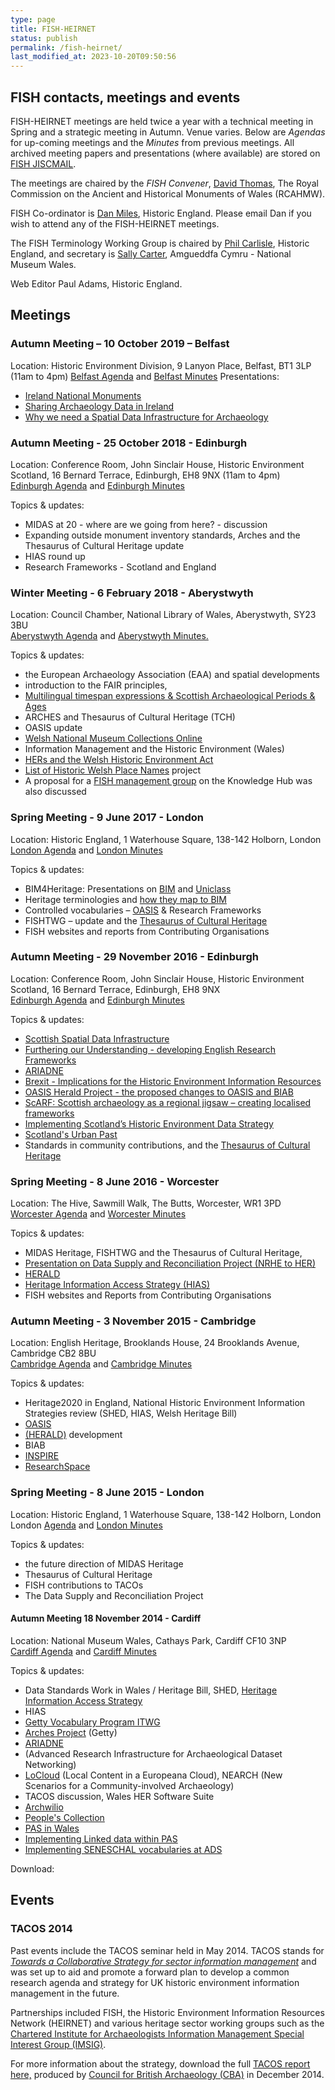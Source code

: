 ```yaml
---
type: page
title: FISH-HEIRNET
status: publish
permalink: /fish-heirnet/
last_modified_at: 2023-10-20T09:50:56
---
```

## FISH contacts, meetings and events

FISH-HEIRNET meetings are held twice a year with a technical meeting in Spring and a strategic meeting in Autumn. Venue varies.
Below are _Agendas_ for up-coming meetings and the _Minutes_ from previous meetings. All archived meeting papers and presentations
(where available) are stored on [FISH JISCMAIL](https://www.jiscmail.ac.uk/cgi-bin/webadmin?A0=FISH).

The meetings are chaired by the _FISH Convener_, [David Thomas](mailto:david.thomas@rcahmw.gov.uk), The Royal Commission
on the Ancient and Historical Monuments of Wales (RCAHMW).

FISH Co-ordinator is [Dan Miles](mailto:danielmiles@HistoricEngland.org.uk), Historic England. Please email Dan if you
wish to attend any of the FISH-HEIRNET meetings.

The FISH Terminology Working Group is chaired by [Phil Carlisle](mailto:philip.carlisle@HistoricEngland.org.uk), Historic England,
and secretary is [Sally Carter](http://www.museumwales.ac.uk/), Amgueddfa Cymru - National Museum Wales.

Web Editor Paul Adams, Historic England.

## Meetings

### Autumn Meeting – 10 October 2019 – Belfast

Location: Historic Environment Division, 9 Lanyon Place, Belfast, BT1 3LP (11am to 4pm)
[Belfast Agenda](/2020/01/fish_heirnet_Oct-2019-Belfast-agenda.pdf) and [Belfast Minutes](/2020/01/fish_heirnet_Oct-2019-Belfast-meeting-minutes.pdf)
Presentations:  

* [Ireland National Monuments](/2020/01/FISH-Ireland-National-Monuments-Presentation.pdf)
* [Sharing Archaeology Data in Ireland](/2020/01/FISH_20191010_discovery-programme.pdf)
* [Why we need a Spatial Data Infrastructure for Archaeology](/2020/01/FISH-Why-we-need-a-Spatial-Data-Infrastructure-for-Archaeology.pdf)

### Autumn Meeting - 25 October 2018 - Edinburgh

Location: Conference Room, John Sinclair House, Historic Environment Scotland, 16 Bernard Terrace, Edinburgh, EH8 9NX (11am to 4pm)  
[Edinburgh Agenda](2018/10/fish_heirnet_Oct-2018-Edinburgh-Agenda.pdf) and [Edinburgh Minutes](/2018/10/fish-heirnet_nov_2016-edinburgh-final.pdf)

Topics & updates:

* MIDAS at 20 - where are we going from here? - discussion
* Expanding outside monument inventory standards, Arches and the Thesaurus of Cultural Heritage update
* HIAS round up
* Research Frameworks - Scotland and England

### Winter Meeting - 6 February 2018 - Aberystwyth

Location: Council Chamber, National Library of Wales, Aberystwyth, SY23 3BU  
[Aberystwyth Agenda](/2015/08/fish_heirnet_Feb2018-Wales-meeting-agenda2.pdf) and [Aberystwyth Minutes.](/2015/08/fish_heirnet_Feb2018-Wales-meeting-minutes3.0.pdf)  

Topics & updates:  

* the European Archaeology Association (EAA) and spatial developments
* introduction to the FAIR principles,
* [Multilingual timespan expressions & Scottish Archaeological Periods & Ages](/2015/08/Multilingual-timespan-expressions-Scottish-Archaeological-Periods-Ages.pdf)
* ARCHES and Thesaurus of Cultural Heritage (TCH)
* OASIS update
* [Welsh National Museum Collections Online](/2015/08/Welsh-Collections-online-presentation-FISH.ppsx)
* Information Management and the Historic Environment (Wales)
* [HERs and the Welsh Historic Environment Act](/2015/08/HERs-and-the-Welsh-Historic-Environment-Act.pdf)
* [List of Historic Welsh Place Names](/2015/08/List-of-Historic-Welsh-Place-Names.pptx) project
* A proposal for a  [FISH management group](/2015/08/Proposal-for-a-FISH-KHub-group.pptx) on the Knowledge Hub was also discussed

### Spring Meeting - 9 June 2017 - London

Location:  Historic England, 1 Waterhouse Square, 138-142 Holborn, London  
[London Agenda](/2015/08/FISH-June-9th-meeting-2017-draft-agenda.doc) and [London Minutes](/2015/08/FISH-London-minutes-June-2017-final.pdf)

Topics & updates:  

* BIM4Heritage: Presentations on [BIM](/2015/08/FISH-Presentation-_-June-2017.pdf) and [Uniclass](/2015/08/nbs-classification-and-uniclass-table-examples.pdf)
* Heritage terminologies and [how they map to BIM](/2015/08/Terminologies-for-HBIM-FISH.pdf)
* Controlled vocabularies – [OASIS](http://oasis.ac.uk/pages/wiki/Main) & Research Frameworks
* FISHTWG – update and the [Thesaurus of Cultural Heritage](http://www.heritagedata.org/blog/uber-thesaurus/#more-223)
* FISH websites and reports from Contributing Organisations

### Autumn Meeting - 29 November 2016 - Edinburgh

Location: Conference Room, John Sinclair House, Historic Environment Scotland, 16 Bernard Terrace, Edinburgh, EH8 9NX  
[Edinburgh Agenda](/2015/08/FISH-Edinburgh-Agenda-29-Nov-2016.docx) and  [Edinburgh Minutes](/2015/08/fish-heirnet_nov_2016-edinburgh-final-1.pdf)

Topics & updates:  

* [Scottish Spatial Data Infrastructure](/2015/08/2016-11-29-HES-IMcK.pptx)
* [Furthering our Understanding -  developing English Research Frameworks](/2015/08/Dan-FISH-HEIRNET-nov-2016-edinburgh2-dm.pptx)
* [ARIADNE](/2015/08/HEIRNET-ARIADNE-JR.pptx)
* [Brexit - Implications for the Historic Environment Information Resources](/2015/08/HEIRNET-BREXIT-Julian-Richards.pptx)
* [OASIS Herald Project - the proposed changes to OASIS and BIAB](/2015/08/HEIRNET-OASIS_HERALD-JR.pptx)
* [ScARF: Scottish archaeology as a regional jigsaw – creating localised frameworks](/2015/08/Scarf-FISH_291116.pptx)
* [Implementing Scotland’s Historic Environment Data Strategy](/2015/08/SHED-FISH-talk-29Nov16-v1.ppt)
* [Scotland's Urban Past](/2015/08/SUP_FISH_Nov_16.pptx)
* Standards in community contributions, and the [Thesaurus of Cultural Heritage](/2015/08/Thesaurus-of-Cultural-Heritage-Phil-Carlisle.pptx)

### Spring Meeting - 8 June 2016 - Worcester

Location:   The Hive, Sawmill Walk, The Butts, Worcester, WR1 3PD  
[Worcester Agenda](/2015/08/FISH-June-8th-meeting-2016-HIVE-draft-agenda.doc) and [Worcester Minutes](/2015/08/FISH-minutes-HIVE-June-2016.pdf)

Topics & updates:  

* MIDAS Heritage, FISHTWG and the Thesaurus of Cultural Heritage,
* [Presentation on Data Supply and Reconciliation Project (NRHE to HER)](/2015/08/NRHE-to-HER_FISH.ppsx)
* [HERALD](/2015/08/HERALD-Update-07-06-2016-fish-meeting.pptx)
* [Heritage Information Access Strategy (HIAS)](/2015/08/HIAS-FISH.pdf)
* FISH websites and Reports from Contributing Organisations

### Autumn Meeting - 3 November 2015 - Cambridge

Location:  English Heritage, Brooklands House, 24 Brooklands Avenue, Cambridge CB2 8BU  
[Cambridge Agenda](/2015/08/fish_heirnet_Nov2015_cambridge_final_agenda.pdf) and [Cambridge Minutes](/2015/08/fish-heirnet_nov_2015-cambridge_meeting_minutes_final2.pdf)  

Topics & updates:

* Heritage2020 in England, National Historic Environment Information Strategies review (SHED, HIAS, Welsh Heritage Bill)
* [OASIS](https://oasis.ac.uk/pages/wiki/HERALD)
* [(HERALD)](https://oasis.ac.uk/pages/wiki/HERALD) development
* BIAB
* [INSPIRE](http://ijsdir.jrc.ec.europa.eu/index.php/ijsdir/article/view/239)
* [ResearchSpace](http://www.researchspace.org/)


### Spring Meeting - 8 June 2015 - London

Location:  Historic England, 1 Waterhouse Square, 138-142 Holborn, London  
London [Agenda](/2015/08/FISH-spring-meeting-june-10th-2014-agenda.pdf) and [London Minutes](/2015/08/FISH-minutes-final-08-06-2015.v.2.pdf)

Topics & updates:  

* the future direction of MIDAS Heritage
* Thesaurus of Cultural Heritage
* FISH contributions to TACOs
* The Data Supply and Reconciliation Project

#### Autumn Meeting 18 November 2014 - Cardiff  

Location: National Museum Wales, Cathays Park, Cardiff CF10 3NP  
[Cardiff Agenda](/2015/08/FISH-HEIRNET-Autumn-Cardiff-meeting-agenda-2014.pdf) and [Cardiff Minutes](/2015/08/FISH-HEIRNET-Nov-2014-Cardiff-meeting-minutes.pdf)  

Topics & updates:  

* Data Standards Work in Wales / Heritage Bill, SHED, [Heritage Information Access Strategy](https://historicengland.org.uk/research/support-and-collaboration/heritage-information-access-strategy/)
* HIAS
* [Getty Vocabulary Program ITWG](http://www.getty.edu/research/tools/vocabularies/itwg_getty_vocabularies_update.pdf)
* [Arches Project](http://www.getty.edu/conservation/our_projects/field_projects/arches/) (Getty)
* [ARIADNE](http://www.ariadne-infrastructure.eu/)
* (Advanced Research Infrastructure for Archaeological Dataset Networking)
* [LoCloud](http://www.locloud.eu/) (Local Content in a Europeana Cloud), NEARCH (New Scenarios for a Community-involved Archaeology)
* TACOS discussion, Wales HER Software Suite
* [Archwilio](https://www.archwilio.org.uk/arch/)
* [People's Collection](http://www.museumwales.ac.uk/partnerships/peoplescollection/)
* [PAS in Wales](https://museum.wales/portable-antiquities-scheme-in-wales-role/)
* [Implementing Linked data within PAS](http://www.academia.edu/9347715/Implementing_Linked_Data_within_the_Portable_Antiquities_Scheme)
* [Implementing SENESCHAL vocabularies at ADS](http://archaeologydataservice.ac.uk/blog/2014/04/seneschal-vocabularies-implementation/)

Download:

## Events

### TACOS 2014

Past events include the TACOS seminar held in May 2014. TACOS stands for _[Towards a Collaborative Strategy for sector information management](http://www.archaeologists.net/groups/imsig/tacos)_ and was set up to aid and promote a forward plan to develop a common research agenda and strategy for UK historic environment information management in the future.

Partnerships included FISH, the Historic Environment Information Resources Network (HEIRNET) and various heritage sector working groups such as the [Chartered Institute for Archaeologists Information Management Special Interest Group (IMSIG)](http://www.archaeologists.net/groups/imsig).

For more information about the strategy, download the full [TACOS report here,](/2014/05/tacos_report_dec2014.pdf) produced by [Council for British Archaeology (CBA)](http://new.archaeologyuk.org/) in December 2014.
